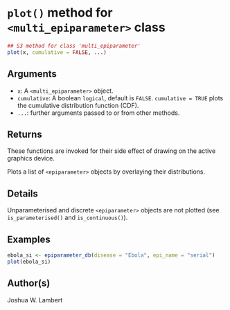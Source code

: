 # `plot()` method for `<multi_epiparameter>` class

```r
## S3 method for class 'multi_epiparameter'
plot(x, cumulative = FALSE, ...)
```

## Arguments

- `x`: A `<multi_epiparameter>` object.
- `cumulative`: A boolean `logical`, default is `FALSE`. `cumulative = TRUE` plots the cumulative distribution function (CDF).
- `...`: further arguments passed to or from other methods.

## Returns

These functions are invoked for their side effect of drawing on the active graphics device.

Plots a list of `<epiparameter>` objects by overlaying their distributions.

## Details

Unparameterised and discrete `<epiparameter>` objects are not plotted (see `is_parameterised()` and `is_continuous()`).

## Examples

```r
ebola_si <- epiparameter_db(disease = "Ebola", epi_name = "serial")
plot(ebola_si)
```

## Author(s)

Joshua W. Lambert
